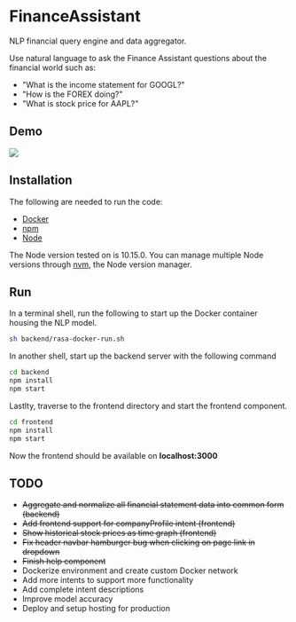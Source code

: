 # FinanceAssistant
NLP financial query engine and data aggregator.

Use natural language to ask the Finance Assistant questions about the financial world such as:
- "What is the income statement for GOOGL?"
- "How is the FOREX doing?"
- "What is stock price for AAPL?"

## Demo
![](res/demo.gif)

## Installation

The following are needed to run the code:

- [Docker](https://www.docker.com/products/docker-desktop)
- [npm](https://www.npmjs.com/get-npm)
- [Node](https://nodejs.org/en/)

The Node version tested on is 10.15.0. You can manage multiple Node versions through [nvm](https://github.com/nvm-sh/nvm/blob/master/README.md), the Node version manager.

## Run

In a terminal shell, run the following to start up the Docker container housing the NLP model.

```bash
sh backend/rasa-docker-run.sh
```

In another shell, start up the backend server with the following command

```bash
cd backend
npm install
npm start
```

Lastlty, traverse to the frontend directory and start the frontend component.

```bash
cd frontend
npm install
npm start
```

Now the frontend should be available on **localhost:3000**

## TODO
- ~~Aggregate and normalize all financial statement data into common form (backend)~~
- ~~Add frontend support for companyProfile intent (frontend)~~
- ~~Show historical stock prices as time graph (frontend)~~
- ~~Fix header navbar hamburger bug when clicking on page link in dropdown~~
- ~~Finish help component~~
- Dockerize environment and create custom Docker network
- Add more intents to support more functionality
- Add complete intent descriptions
- Improve model accuracy
- Deploy and setup hosting for production
